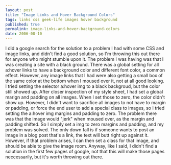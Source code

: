 ```yaml
---
layout: post
title: "Image Links and Hover Background Colors"
tags: links css geek-life images hover background
published: true
permalink: image-links-and-hover-background-colors
date: 2006-08-10
---
```


I did a google search for the solution to a problem I had with some CSS and image links, and didn't find a good solution, so I'm throwing this out there for anyone who might stumble upon it.
The problem I was having was that I was creating a site with a black ground.  There was a global setting for all a:hover links to have a background color and different font color, a common effect.  However, any image links that I had were also getting a small box of the same color at the bottom when I moused over it, not at all good looking.  I tried setting the selector a:hover img to a black backgroud, but the color still showed up.  After closer inspection of my style sheet, I had set a global marign and padding on all images.  When I set those to zero, the color didn't show up.  However, I didn't want to sacrifice all images to not have to margin or padding, or force the end user to add a special class to images, so I tried setting the a:hover img margins and padding to zero.  The problem there was that the image would "jerk" when moused over, as the margin and padding shifted.  So I simply set a img to zero margins and padding, and my problem was solved.  The only down fall is if someone wants to post an image in a blog post that's a link, the text will butt right up against it.  However, if that problem arises, I can then set a class for that image, and should be able to give the image room. 
Anyway, like I said, I didn't find a solution in the first few pages of google, not that this will make those pages neccessarily, but it's worth throwing out there.
